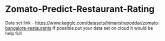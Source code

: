 # Zomato-Predict-Restaurant-Rating
Data set link - https://www.kaggle.com/datasets/himanshupoddar/zomato-bangalore-restaurants
If possible put your data set on cloud it would be help full
